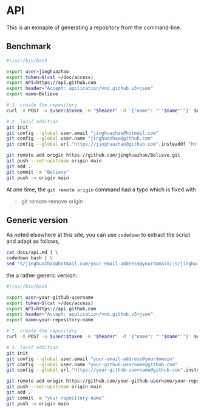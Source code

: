 # API

This is an exmaple of generating a repository from the command-line.

## Benchmark

```bash
#!/usr/bin/bash

export user=jinghuazhao
export token=$(cat ~/doc/access)
export API=https://api.github.com
export header="Accept: application/vnd.github.v3+json"
export name=Believe

# 1. create the repository
curl -X POST -u $user:$token -H "$header" -d '{"name": "'"$name"'"}' $API/user/repos

# 2. local addition
git init
git config --global user.email "jinghuazhao@hotmail.com"
git config --global user.name "jinghuazhao@github.com"
git config --global url."https://jinghuazhao@github.com".insteadOf "https://github.com"

git remote add origin https://github.com/jinghuazhao/Believe.git
git push --set-upstream origin main
git add .
git commit -m "Believe"
git push -u origin main
```

At one time, the `git remote origin` command had a typo which is fixed with 

> git remote remove origin

## Generic version

As noted elsewhere at this site, you can use `codedown` to extract the script and adapt as follows,

```bash
cat docs/api.md | \
codedown bash | \
sed 's/jinghuazhao@hotmail.com/your-email-address@yourdomain/;s/jinghuazhao/your-github-username/g;s/Believe/your-repository-name/'
```

the a rather generic version:

```bash
#!/usr/bin/bash

export user=your-github-username
export token=$(cat ~/doc/access)
export API=https://api.github.com
export header="Accept: application/vnd.github.v3+json"
export name=your-repository-name

# 1. create the repository
curl -X POST -u $user:$token -H "$header" -d '{"name": "'"$name"'"}' $API/user/repos

# 2. local addition
git init
git config --global user.email "your-email-address@yourdomain"
git config --global user.name "your-github-username@github.com"
git config --global url."https://your-github-username@github.com".insteadOf "https://github.com"

git remote add origin https://github.com/your-github-username/your-repository-name.git
git push --set-upstream origin main
git add .
git commit -m "your-repository-name"
git push -u origin main
```
